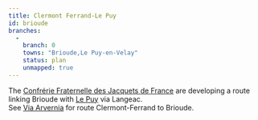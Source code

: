 ```yaml
---
title: Clermont Ferrand-Le Puy
id: brioude
branches:
  -
    branch: 0
    towns: "Brioude,Le Puy-en-Velay"
    status: plan
    unmapped: true
---
```


The [Confrérie Fraternelle des Jacquets de France][0] are developing a route linking Brioude with [Le Puy][1] via Langeac.  
See [Via Arvernia][2] for route Clermont-Ferrand to Brioude.

[0]: http://perso.wanadoo.fr/confrerie-jacquaire/
[1]: puy.html
[2]: arvernia.html